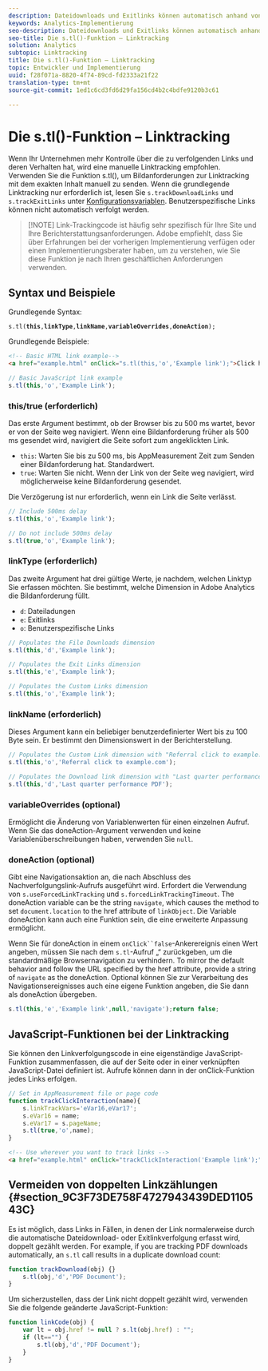 ```yaml
---
description: Dateidownloads und Exitlinks können automatisch anhand von Parametern verfolgt werden, die in der AppMeasurement für JavaScript-Datei festgelegt sind.
keywords: Analytics-Implementierung
seo-description: Dateidownloads und Exitlinks können automatisch anhand von Parametern verfolgt werden, die in der AppMeasurement für JavaScript-Datei festgelegt sind.
seo-title: Die s.tl()-Funktion – Linktracking
solution: Analytics
subtopic: Linktracking
title: Die s.tl()-Funktion – Linktracking
topic: Entwickler und Implementierung
uuid: f28f071a-8820-4f74-89cd-fd2333a21f22
translation-type: tm+mt
source-git-commit: 1ed1c6cd3fd6d29fa156cd4b2c4bdfe9120b3c61

---
```



# Die s.tl()-Funktion – Linktracking

Wenn Ihr Unternehmen mehr Kontrolle über die zu verfolgenden Links und deren Verhalten hat, wird eine manuelle Linktracking empfohlen. Verwenden Sie die Funktion s.tl(), um Bildanforderungen zur Linktracking mit dem exakten Inhalt manuell zu senden. Wenn die grundlegende Linktracking nur erforderlich ist, lesen Sie `s.trackDownloadLinks` und `s.trackExitLinks` unter [Konfigurationsvariablen](c-variables/configuration-variables.md). Benutzerspezifische Links können nicht automatisch verfolgt werden.

> [!NOTE] Link-Trackingcode ist häufig sehr spezifisch für Ihre Site und Ihre Berichterstattungsanforderungen. Adobe empfiehlt, dass Sie über Erfahrungen bei der vorherigen Implementierung verfügen oder einen Implementierungsberater haben, um zu verstehen, wie Sie diese Funktion je nach Ihren geschäftlichen Anforderungen verwenden.

## Syntax und Beispiele

Grundlegende Syntax:

`s.tl(`**`this`**`,`**`linkType`**`,`**`linkName`**`,`**`variableOverrides`**`,`**`doneAction`**`);`

Grundlegende Beispiele:

```HTML
<!-- Basic HTML link example-->
<a href="example.html" onClick="s.tl(this,'o','Example link');">Click here</a>
```

```JavaScript
// Basic JavaScript link example
s.tl(this,'o','Example Link');
```

### this/true (erforderlich)

Das erste Argument bestimmt, ob der Browser bis zu 500 ms wartet, bevor er von der Seite weg navigiert. Wenn eine Bildanforderung früher als 500 ms gesendet wird, navigiert die Seite sofort zum angeklickten Link.

* `this`: Warten Sie bis zu 500 ms, bis AppMeasurement Zeit zum Senden einer Bildanforderung hat. Standardwert.
* `true`: Warten Sie nicht. Wenn der Link von der Seite weg navigiert, wird möglicherweise keine Bildanforderung gesendet.

Die Verzögerung ist nur erforderlich, wenn ein Link die Seite verlässt.

```JavaScript
// Include 500ms delay
s.tl(this,'o','Example link');

// Do not include 500ms delay
s.tl(true,'o','Example link');
```

### linkType (erforderlich)

Das zweite Argument hat drei gültige Werte, je nachdem, welchen Linktyp Sie erfassen möchten. Sie bestimmt, welche Dimension in Adobe Analytics die Bildanforderung füllt.

* `d`: Dateiladungen
* `e`: Exitlinks
* `o`: Benutzerspezifische Links

```JavaScript
// Populates the File Downloads dimension
s.tl(this,'d','Example link');

// Populates the Exit Links dimension
s.tl(this,'e','Example link');

// Populates the Custom Links dimension
s.tl(this,'o','Example link');
```

### linkName (erforderlich)

Dieses Argument kann ein beliebiger benutzerdefinierter Wert bis zu 100 Byte sein. Er bestimmt den Dimensionswert in der Berichterstellung.

```JavaScript
// Populates the Custom Link dimension with "Referral click to example.com"
s.tl(this,'o','Referral click to example.com');

// Populates the Download link dimension with "Last quarter performance PDF"
s.tl(this,'d','Last quarter performance PDF');
```

### variableOverrides (optional)

Ermöglicht die Änderung von Variablenwerten für einen einzelnen Aufruf. Wenn Sie das doneAction-Argument verwenden und keine Variablenüberschreibungen haben, verwenden Sie `null`.

### doneAction (optional)

Gibt eine Navigationsaktion an, die nach Abschluss des Nachverfolgungslink-Aufrufs ausgeführt wird. Erfordert die Verwendung von `s.useForcedLinkTracking` und `s.forcedLinkTrackingTimeout`. The doneAction variable can be the string `navigate`, which causes the method to set `document.location` to the href attribute of `linkObject`. Die Variable doneAction kann auch eine Funktion sein, die eine erweiterte Anpassung ermöglicht.

Wenn Sie für doneAction in einem `onClick``false`-Ankerereignis einen Wert angeben, müssen Sie nach dem `s.tl`-Aufruf „“ zurückgeben, um die standardmäßige Browsernavigation zu verhindern.
To mirror the default behavior and follow the URL specified by the href attribute, provide a string of `navigate` as the doneAction. Optional können Sie zur Verarbeitung des Navigationsereignisses auch eine eigene Funktion angeben, die Sie dann als doneAction übergeben.

```JavaScript
s.tl(this,'e','Example link',null,'navigate');return false;
```

## JavaScript-Funktionen bei der Linktracking

Sie können den Linkverfolgungscode in eine eigenständige JavaScript-Funktion zusammenfassen, die auf der Seite oder in einer verknüpften JavaScript-Datei definiert ist. Aufrufe können dann in der onClick-Funktion jedes Links erfolgen.

```JavaScript
// Set in AppMeasurement file or page code
function trackClickInteraction(name){
    s.linkTrackVars='eVar16,eVar17';
    s.eVar16 = name;
    s.eVar17 = s.pageName;
    s.tl(true,'o',name);
}
```

```HTML
<!-- Use wherever you want to track links -->
<a href="example.html" onClick="trackClickInteraction('Example link');">Click here</a>
```

## Vermeiden von doppelten Linkzählungen {#section_9C3F73DE758F4727943439DED110543C}

Es ist möglich, dass Links in Fällen, in denen der Link normalerweise durch die automatische Dateidownload- oder Exitlinkverfolgung erfasst wird, doppelt gezählt werden. For example, if you are tracking PDF downloads automatically, an `s.tl` call results in a duplicate download count:

```JavaScript
function trackDownload(obj) {}
    s.tl(obj,'d','PDF Document');
}
```

Um sicherzustellen, dass der Link nicht doppelt gezählt wird, verwenden Sie die folgende geänderte JavaScript-Funktion:

```JavaScript
function linkCode(obj) {
    var lt = obj.href != null ? s.lt(obj.href) : "";
    if (lt=="") {
        s.tl(obj,'d','PDF Document');
    }
}
```

